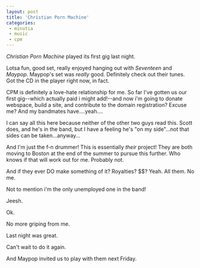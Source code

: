 ```yaml
---
layout: post
title: 'Christian Porn Machine'
categories:
 - minutia
 - music
 - cpm
---
```


_Christian Porn Machine_ played its first gig last night. 

Lotsa fun, good set, really enjoyed hanging out with _Seventeen_ and _Maypop_. Maypop's set was *really* good. Definitely check out their tunes. Got the CD in the player right now, in fact.

CPM is definitely a love-hate relationship for me. So far I've gotten us our first gig--which actually paid i might add!--and now i'm going to donate webspace, build a site, and contribute to the domain registration? Excuse me? And my bandmates have....yeah....

I can say all this here because neither of the other two guys read this. Scott does, and he's in the band, but I have a feeling he's "on my side"...not that sides can be taken...anyway...

And I'm just the f-n drummer! This is essentially *their* project! They are both moving to Boston at the end of the summer to pursue this further. Who knows if that will work out for me. Probably not.

And if they ever DO make something of it? Royalties? $$? Yeah. All them. No me.

Not to mention i'm the only unemployed one in the band!

Jeesh.

Ok. 

No more griping from me.

Last night was great.

Can't wait to do it again.

And Maypop invited us to play with them next Friday.
